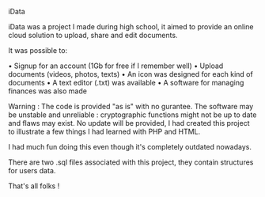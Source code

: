 iData



iData was a project I made during high school, it aimed to provide an online cloud solution to upload, share and edit documents.

It was possible to:

• Signup for an account (1Gb for free if I remember well)
• Upload documents (videos, photos, texts)
• An icon was designed for each kind of documents
• A text editor (.txt) was available
• A software for managing finances was also made


Warning : The code is provided "as is" with no gurantee. The software may be unstable and unreliable : cryptographic functions might not be up to date and flaws may exist. No update will be provided, I had created this project to illustrate a few things I had learned with PHP and HTML.

I had much fun doing this even though it's completely outdated nowadays.

There are two .sql files associated with this project, they contain structures for users data.



That's all folks !
